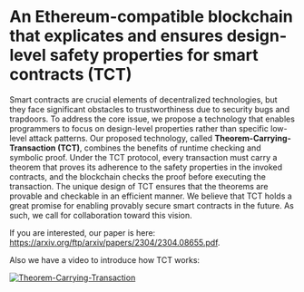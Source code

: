 # An Ethereum-compatible blockchain that explicates and ensures design-level safety properties for smart contracts (TCT)

Smart contracts are crucial elements of decentralized technologies, but they face significant obstacles to trustworthiness due to security bugs and trapdoors. To address the core issue, we propose a technology that enables programmers to focus on design-level properties rather than specific low-level attack patterns. Our proposed technology, called **Theorem-Carrying-Transaction (TCT)**, combines the benefits of runtime checking and symbolic proof. Under the TCT protocol, every transaction must carry a theorem that proves its adherence to the safety properties in the invoked contracts, and the blockchain checks the proof before executing the transaction. The unique design of TCT ensures that the theorems are provable and checkable in an efficient manner. We believe that TCT holds a great promise for enabling provably secure smart contracts in the future. As such, we call for collaboration toward this vision.

If you are interested, our paper is here: https://arxiv.org/ftp/arxiv/papers/2304/2304.08655.pdf.

Also we have a video to introduce how TCT works:

[![Theorem-Carrying-Transaction](https://res.cloudinary.com/marcomontalbano/image/upload/v1685374706/video_to_markdown/images/youtube--pMiEGCuKIBI-c05b58ac6eb4c4700831b2b3070cd403.jpg)](https://www.youtube.com/watch?v=pMiEGCuKIBI "Theorem-Carrying-Transaction")
